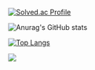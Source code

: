 [![Solved.ac Profile](http://mazassumnida.wtf/api/generate_badge?boj=alswp006)](https://solved.ac/alswp006)<br/>

![Anurag's GitHub stats](https://github-readme-stats.vercel.app/api?username=alswp006&show_icons=true&theme=radical)

[![Top Langs](https://github-readme-stats.vercel.app/api/top-langs/?username=alswp006&layout=compact)](https://github.com/alswp006/github-readme-stats)

   
   <img src="https://img.shields.io/badge/React-61DAFB?style=flat&logo=React&logoColor=white"/>

